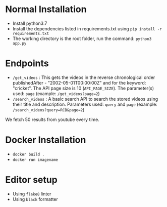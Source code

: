 # Normal Installation

- Install python3.7
- Install the dependencies listed in requirements.txt using `pip install -r requirements.txt`
- The working directory is the root folder, run the command: `python3 app.py`

# Endpoints

- `/get_videos` : This gets the videos in the reverse chronological order publishedAfter - "2002-05-01T00:00:00Z" and for the keyword: "cricket". The API page size is 10 (`API_PAGE_SIZE`). The parameter(s) used: `page` (example: `/get_videos?page=2`)
- `/search_videos` : A basic search API to search the stored videos using their title and description. Parameters used: `query` and `page` (example: `/search_videos?query=RCB&page=2`)

We fetch 50 results from youtube every time.

# Docker Installation

- `docker build .`
- `docker run imagename`

# Editor setup

- Using `flake8` linter
- Using `black` formatter
